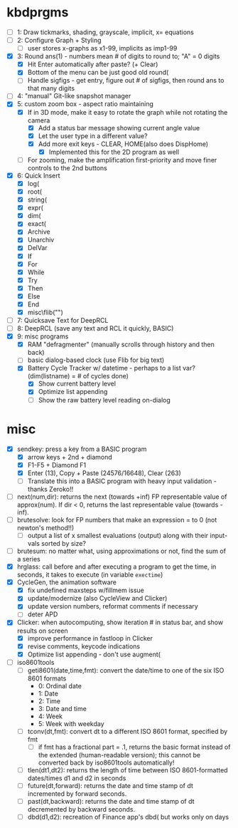 # kbdprgms

 - [ ] 1: Draw tickmarks, shading, grayscale, implicit, x= equations
 - [ ] 2: Configure Graph + Styling
   - [ ] user stores x-graphs as x1-99, implicits as imp1-99
 - [X] 3: Round ans(1) - numbers mean # of digits to round to; "A" = 0 digits
   - [X] Hit Enter automatically after paste? (+ Clear)
   - [X] Bottom of the menu can be just good old round(
   - [ ] Handle sigfigs - get entry, figure out # of sigfigs, then round ans to that many digits
 - [ ] 4: "manual" Git-like snapshot manager
 - [X] 5: custom zoom box - aspect ratio maintaining
   - [X] If in 3D mode, make it easy to rotate the graph while not rotating the camera
     - [X] Add a status bar message showing current angle value
     - [X] Let the user type in a different value?
     - [X] Add more exit keys - CLEAR, HOME(also does DispHome)
       - [X] Implemented this for the 2D program as well
   - [ ] For zooming, make the amplification first-priority and move finer controls to the 2nd buttons
 - [X] 6: Quick Insert
   - [X] log(
   - [X] root(
   - [X] string(
   - [X] expr(
   - [X] dim(
   - [X] exact(
   - [X] Archive
   - [X] Unarchiv
   - [X] DelVar
   - [X] If
   - [X] For
   - [X] While
   - [X] Try
   - [X] Then
   - [X] Else
   - [X] End
   - [X] misc\flib("")
 - [ ] 7: Quicksave Text for DeepRCL
 - [ ] 8: DeepRCL (save any text and RCL it quickly, BASIC)
 - [X] 9: misc programs
   - [X] RAM "defragmenter" (manually scrolls through history and then back)
   - [ ] basic dialog-based clock (use Flib for big text)
   - [X] Battery Cycle Tracker w/ datetime - perhaps to a list var? (dim(listname) = # of cycles done)
     - [X] Show current battery level
     - [X] Optimize list appending
     - [ ] Show the raw battery level reading on-dialog

# misc
 - [X] sendkey: press a key from a BASIC program
   - [X] arrow keys + 2nd + diamond
   - [X] F1-F5 + Diamond F1
   - [X] Enter (13), Copy + Paste (24576/16648), Clear (263)
   - [ ] Translate this into a BASIC program with heavy input validation - thanks Zeroko!!
 - [ ] next(num,dir): returns the next (towards +inf) FP representable value of approx(num). If dir < 0, returns the last representable value (towards -inf).
 - [ ] brutesolve: look for FP numbers that make an expression = to 0 (not newton's method!!)
   - [ ] output a list of x smallest evaluations (output) along with their input-vals sorted by size?
 - [ ] brutesum: no matter what, using approximations or not, find the sum of a series
 - [X] hrglass: call before and after executing a program to get the time, in seconds, it takes to execute (in variable `exectime`)
 - [X] CycleGen, the animation software
   - [X] fix undefined maxsteps w/fillmem issue
   - [X] update/modernize (also CycleView and Clicker)
   - [X] update version numbers, reformat comments if necessary
   - [ ] deter APD
 - [X] Clicker: when autocomputing, show iteration # in status bar, and show results on screen
   - [X] improve performance in fastloop in Clicker
   - [X] revise comments, keycode indications
   - [X] Optimize list appending - don't use augment(
 - [ ] iso8601tools
   - [ ] geti8601(date,time,fmt): convert the date/time to one of the six ISO 8601 formats
     - 0: Ordinal date
     - 1: Date
     - 2: Time
     - 3: Date and time
     - 4: Week
     - 5: Week with weekday
   - [ ] tconv(dt,fmt): convert dt to a different ISO 8601 format, specified by fmt
     - [ ] if fmt has a fractional part = .1, returns the basic format instead of the extended (human-readable version); this cannot be converted back by iso8601tools automatically!
   - [ ] tlen(dt1,dt2): returns the length of time between ISO 8601-formatted dates/times d1 and d2 in seconds
   - [ ] future(dt,forward): returns the date and time stamp of dt incremented by forward seconds.
   - [ ] past(dt,backward): returns the date and time stamp of dt decremented by backward seconds.
   - [ ] dbd(d1,d2): recreation of Finance app's dbd( but works only on days
